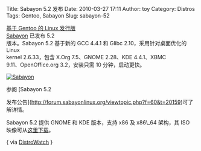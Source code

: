 Title: Sabayon 5.2 发布
Date: 2010-03-27 17:11
Author: toy
Category: Distros
Tags: Gentoo, Sabayon
Slug: sabayon-52

[基于 Gentoo 的 Linux 发行版  
Sabayon](http://linuxtoy.org/archives/sabayon-linux.html) 已发布 5.2  
版本。Sabayon 5.2 基于新的 GCC 4.4.1 和 Glibc 2.10，采用针对桌面优化的
Linux  
kernel 2.6.33，包含 X.Org 7.5、GNOME 2.28、KDE 4.4.1、XBMC  
9.11、OpenOffice.org 3.2，安装只需 10 分钟，启动更快。

[![Sabayon](http://i.linuxtoy.org/images/2010/03/sabayon-52-thumb.png)](http://i.linuxtoy.org/images/2010/03/sabayon-52.png)

参阅 [Sabayon 5.2  

发布公告](http://forum.sabayonlinux.org/viewtopic.php?f=60&t=20159)可了解详情。

Sabayon 5.2 提供 GNOME 和 KDE 版本，支持 x86 及 x86\\\_64 架构，其 ISO  
映像可从[这里下载](http://www.sabayon.org/download)。

{ via [DistroWatch](http://distrowatch.com/?newsid=05974) }
